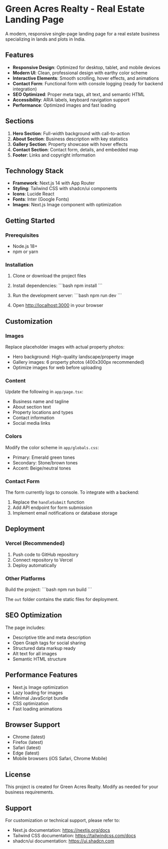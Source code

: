 # Green Acres Realty - Real Estate Landing Page

A modern, responsive single-page landing page for a real estate business specializing in lands and plots in India.

## Features

- **Responsive Design**: Optimized for desktop, tablet, and mobile devices
- **Modern UI**: Clean, professional design with earthy color scheme
- **Interactive Elements**: Smooth scrolling, hover effects, and animations
- **Contact Form**: Functional form with console logging (ready for backend integration)
- **SEO Optimized**: Proper meta tags, alt text, and semantic HTML
- **Accessibility**: ARIA labels, keyboard navigation support
- **Performance**: Optimized images and fast loading

## Sections

1. **Hero Section**: Full-width background with call-to-action
2. **About Section**: Business description with key statistics
3. **Gallery Section**: Property showcase with hover effects
4. **Contact Section**: Contact form, details, and embedded map
5. **Footer**: Links and copyright information

## Technology Stack

- **Framework**: Next.js 14 with App Router
- **Styling**: Tailwind CSS with shadcn/ui components
- **Icons**: Lucide React
- **Fonts**: Inter (Google Fonts)
- **Images**: Next.js Image component with optimization

## Getting Started

### Prerequisites

- Node.js 18+ 
- npm or yarn

### Installation

1. Clone or download the project files
2. Install dependencies:
   \`\`\`bash
   npm install
   \`\`\`

3. Run the development server:
   \`\`\`bash
   npm run dev
   \`\`\`

4. Open [http://localhost:3000](http://localhost:3000) in your browser

## Customization

### Images
Replace placeholder images with actual property photos:
- Hero background: High-quality landscape/property image
- Gallery images: 6 property photos (400x300px recommended)
- Optimize images for web before uploading

### Content
Update the following in `app/page.tsx`:
- Business name and tagline
- About section text
- Property locations and types
- Contact information
- Social media links

### Colors
Modify the color scheme in `app/globals.css`:
- Primary: Emerald green tones
- Secondary: Stone/brown tones
- Accent: Beige/neutral tones

### Contact Form
The form currently logs to console. To integrate with a backend:
1. Replace the `handleSubmit` function
2. Add API endpoint for form submission
3. Implement email notifications or database storage

## Deployment

### Vercel (Recommended)
1. Push code to GitHub repository
2. Connect repository to Vercel
3. Deploy automatically

### Other Platforms
Build the project:
\`\`\`bash
npm run build
\`\`\`

The `out` folder contains the static files for deployment.

## SEO Optimization

The page includes:
- Descriptive title and meta description
- Open Graph tags for social sharing
- Structured data markup ready
- Alt text for all images
- Semantic HTML structure

## Performance Features

- Next.js Image optimization
- Lazy loading for images
- Minimal JavaScript bundle
- CSS optimization
- Fast loading animations

## Browser Support

- Chrome (latest)
- Firefox (latest)
- Safari (latest)
- Edge (latest)
- Mobile browsers (iOS Safari, Chrome Mobile)

## License

This project is created for Green Acres Realty. Modify as needed for your business requirements.

## Support

For customization or technical support, please refer to:
- Next.js documentation: https://nextjs.org/docs
- Tailwind CSS documentation: https://tailwindcss.com/docs
- shadcn/ui documentation: https://ui.shadcn.com
